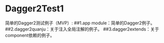 # Dagger2Test1
简单的Dagger2测试例子（MVP）:
##1.app module：简单的Dagger2例子。
##2.dagger2quanju：关于注入全局注解的例子。
##3.dagger2extends：关于component依赖的例子。


